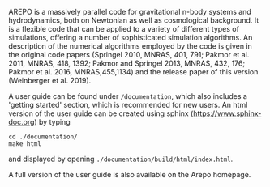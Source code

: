 
AREPO is a massively parallel code for gravitational n-body 
systems and hydrodynamics, both on Newtonian as well as 
cosmological background. It is a flexible code that can be 
applied to a variety of different types of simulations, offering 
a number of sophisticated simulation algorithms. An description 
of the numerical algorithms employed by the code is given in the 
original code papers (Springel 2010, MNRAS, 401, 791; 
Pakmor et al. 2011, MNRAS, 418, 1392; Pakmor and Springel 2013, 
MNRAS, 432, 176; Pakmor et al. 2016, MNRAS,455,1134) and the 
release paper of this version (Weinberger et al. 2019). 

A user guide can be found under `/documentation`, which also 
includes a 'getting started' section, which is recommended for 
new users. An html version of the user guide can be created using
sphinx (https://www.sphinx-doc.org) by typing

    cd ./documentation/
    make html
    
and displayed by opening `./documentation/build/html/index.html`.

A full version of the user guide is also available on the Arepo 
homepage.
